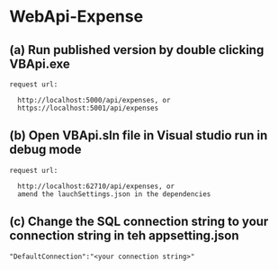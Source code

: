 # WebApi-Expense

## (a) Run published version by double clicking VBApi.exe

    request url: 
      
      http://localhost:5000/api/expenses, or      
      https://localhost:5001/api/expenses
     
## (b) Open VBApi.sln file in Visual studio run in debug mode
  
    request url: 
      
      http://localhost:62710/api/expenses, or      
      amend the lauchSettings.json in the dependencies
      
## (c) Change the SQL connection string to your connection string in teh appsetting.json
    
    "DefaultConnection":"<your connection string>"
